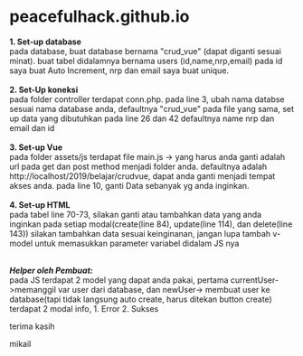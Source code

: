# peacefulhack.github.io<br>
<b>1. Set-up database</b><br>
	pada database, buat database bernama "crud_vue" (dapat diganti sesuai minat). buat tabel didalamnya bernama users (id,name,nrp,email)
	pada id saya buat Auto Increment, nrp dan email saya buat unique.<br><br>
<b>2. Set-Up koneksi</b><br>
	pada folder controller terdapat conn.php. pada line 3, ubah nama databse sesuai nama database anda, defaultnya "crud_vue"
	pada file yang sama, set up data yang dibutuhkan pada line 26 dan 42 defaultnya name nrp dan email dan id<br><br>
<b>3. Set-up Vue</b><br>
	pada folder assets/js terdapat file main.js -> yang harus anda ganti adalah url pada get dan post method menjadi folder anda.
	defaultnya adalah http://localhost/2019/belajar/crudvue, dapat anda ganti menjadi tempat akses anda.
	pada line 10, ganti Data sebanyak yg anda inginkan.<br><br>
<b>4. Set-up HTML</b><br>
	pada tabel line 70-73, silakan ganti atau tambahkan data yang anda inginkan
	pada setiap modal(create(line 84), update(line 114), dan delete(line 143)) silakan tambahkan data sesuai keinginanan, jangan lupa tambah v-model untuk memasukkan parameter variabel didalam JS nya
	<br><br>

<b><i>Helper oleh Pembuat:</i></b><br>
pada JS terdapat 2 model yang dapat anda pakai, pertama currentUser->memanggil var user dari database, dan newUser-> membuat user ke database(tapi tidak langsung auto create, harus ditekan button create)
terdapat 2 modal info, 1. Error 2. Sukses

terima kasih

mikail

